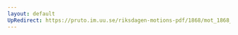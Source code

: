 ```yaml
---
layout: default
UpRedirect: https://pruto.im.uu.se/riksdagen-motions-pdf/1868/mot_1868__ak__271/mot_1868__ak__271-002.pdf
---
```

